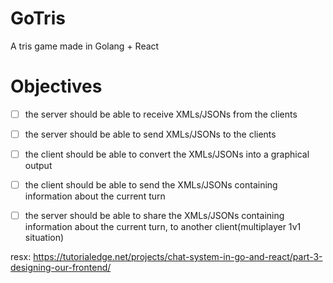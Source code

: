 # GoTris
A tris game made in Golang + React

# Objectives

- [ ] the server should be able to receive XMLs/JSONs from the clients
- [ ] the server should be able to send XMLs/JSONs to the clients
- [ ] the client should be able to convert the XMLs/JSONs into a graphical output
- [ ] the client should be able to send the XMLs/JSONs containing information about the current turn
- [ ] the server should be able to share the XMLs/JSONs containing information about the current turn, to another client(multiplayer 1v1 situation)


resx: https://tutorialedge.net/projects/chat-system-in-go-and-react/part-3-designing-our-frontend/